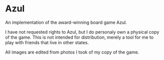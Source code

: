 # Azul
An implementation of the award-winning board game Azul.

I have not requested rights to Azul, but I do personaly own a physical copy of the game.  This is not intended for distribution, merely a tool for me to play with friends that live in other states.

All images are edited from photos I took of my copy of the game.
